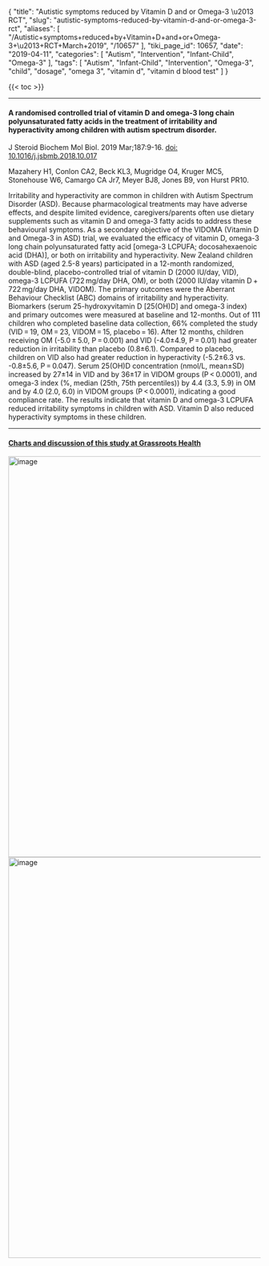 {
    "title": "Autistic symptoms reduced by Vitamin D and or Omega-3 \u2013 RCT",
    "slug": "autistic-symptoms-reduced-by-vitamin-d-and-or-omega-3-rct",
    "aliases": [
        "/Autistic+symptoms+reduced+by+Vitamin+D+and+or+Omega-3+\u2013+RCT+March+2019",
        "/10657"
    ],
    "tiki_page_id": 10657,
    "date": "2019-04-11",
    "categories": [
        "Autism",
        "Intervention",
        "Infant-Child",
        "Omega-3"
    ],
    "tags": [
        "Autism",
        "Infant-Child",
        "Intervention",
        "Omega-3",
        "child",
        "dosage",
        "omega 3",
        "vitamin d",
        "vitamin d blood test"
    ]
}


{{< toc >}}

---

#### A randomised controlled trial of vitamin D and omega-3 long chain polyunsaturated fatty acids in the treatment of irritability and hyperactivity among children with autism spectrum disorder.

J Steroid Biochem Mol Biol. 2019 Mar;187:9-16. [doi: 10.1016/j.jsbmb.2018.10.017](https://doi.org/10.1016/j.jsbmb.2018.10.017)

Mazahery H1, Conlon CA2, Beck KL3, Mugridge O4, Kruger MC5, Stonehouse W6, Camargo CA Jr7, Meyer BJ8, Jones B9, von Hurst PR10.

Irritability and hyperactivity are common in children with Autism Spectrum Disorder (ASD). Because pharmacological treatments may have adverse effects, and despite limited evidence, caregivers/parents often use dietary supplements such as vitamin D and omega-3 fatty acids to address these behavioural symptoms. As a secondary objective of the VIDOMA (Vitamin D and Omega-3 in ASD) trial, we evaluated the efficacy of vitamin D, omega-3 long chain polyunsaturated fatty acid <span>[omega-3 LCPUFA; docosahexaenoic acid (DHA)]</span>, or both on irritability and hyperactivity. New Zealand children with ASD (aged 2.5-8 years) participated in a 12-month randomized, double-blind, placebo-controlled trial of vitamin D (2000 IU/day, VID), omega-3 LCPUFA (722 mg/day DHA, OM), or both (2000 IU/day vitamin D + 722 mg/day DHA, VIDOM). The primary outcomes were the Aberrant Behaviour Checklist (ABC) domains of irritability and hyperactivity. Biomarkers (serum 25-hydroxyvitamin D <span>[25(OH)D]</span> and omega-3 index) and primary outcomes were measured at baseline and 12-months. Out of 111 children who completed baseline data collection, 66% completed the study (VID = 19, OM = 23, VIDOM = 15, placebo = 16). After 12 months, children receiving OM (-5.0 ± 5.0, P = 0.001) and VID (-4.0±4.9, P = 0.01) had greater reduction in irritability than placebo (0.8±6.1). Compared to placebo, children on VID also had greater reduction in hyperactivity (-5.2±6.3 vs. -0.8±5.6, P = 0.047). Serum 25(OH)D concentration (nmol/L, mean±SD) increased by 27±14 in VID and by 36±17 in VIDOM groups (P < 0.0001), and omega-3 index (%, median (25th, 75th percentiles)) by 4.4 (3.3, 5.9) in OM and by 4.0 (2.0, 6.0) in VIDOM groups (P < 0.0001), indicating a good compliance rate. The results indicate that vitamin D and omega-3 LCPUFA reduced irritability symptoms in children with ASD. Vitamin D also reduced hyperactivity symptoms in these children.

---

#### [Charts and discussion of this study at Grassroots Health](http://campaign.r20.constantcontact.com/render?m=1102722411090&ca=c862159a-8a9e-44b1-a29f-e8ad9da03bac)

<img src="https://d378j1rmrlek7x.cloudfront.net/attachments/jpeg/mazahery-grh.jpg" alt="image" width="800">

<img src="https://d378j1rmrlek7x.cloudfront.net/attachments/jpeg/mazahery-grh-symptom.jpg" alt="image" width="800">
